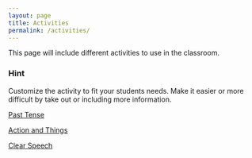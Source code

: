 ```yaml
---
layout: page
title: Activities
permalink: /activities/
---
```


This page will include different activities to use in the classroom. 

<div class="hint">
<h3> Hint </h3>
Customize the activity to fit your students needs. Make it easier or more difficult by take out or including more information.
</div>

<a class="iconLink"  href="/activities/past_tense_boardgame.html">Past Tense</a>

<a class="iconLink"  href="/activities/action_and_things/action_and_things.html">Action and Things</a>

<a class="iconLink"  href="/activities/clear_speech/clear_speech.html">Clear Speech</a>